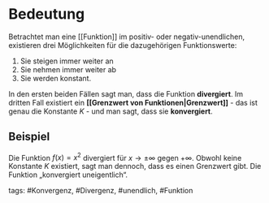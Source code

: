 # Bedeutung
Betrachtet man eine [[Funktion]] im positiv- oder negativ-unendlichen, existieren drei Möglichkeiten für die dazugehörigen Funktionswerte:
1. Sie steigen immer weiter an
2. Sie nehmen immer weiter ab
3. Sie werden konstant.

In den ersten beiden Fällen sagt man, dass die Funktion **divergiert**. Im dritten Fall existiert ein **[[Grenzwert von Funktionen|Grenzwert]]** - das ist genau die Konstante $K$ - und man sagt, dass sie **konvergiert**. 
## Beispiel
Die Funktion $f(x) = x^2$ divergiert für $x\to \pm\infty$ gegen $+\infty$. Obwohl keine Konstante $K$ existiert, sagt man dennoch, dass es einen Grenzwert gibt. Die Funktion „konvergiert uneigentlich“.

tags: #Konvergenz, #Divergenz, #unendlich, #Funktion